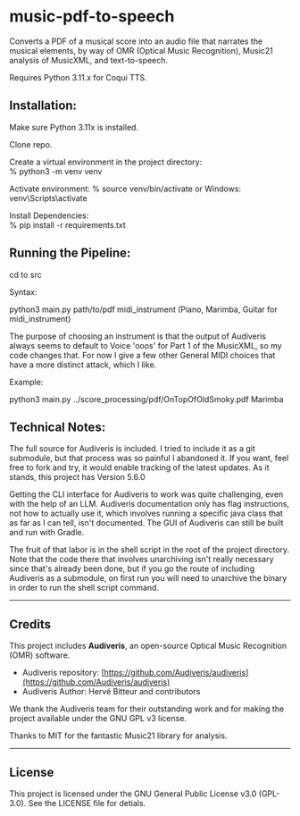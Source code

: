 # music-pdf-to-speech

Converts a PDF of a musical score into an audio file that narrates the musical elements, by 
way of OMR (Optical Music Recognition), Music21 analysis of MusicXML, and text-to-speech.

Requires Python 3.11.x for Coqui TTS. 

## Installation:

Make sure Python 3.11x is installed. 

Clone repo.

Create a virtual environment in the project directory:  
% python3 -m venv venv 

Activate environment: 
% source venv/bin/activate  or Windows:  venv\Scripts\activate

Install Dependencies:  
% pip install -r requirements.txt

## Running the Pipeline:

cd to src 

Syntax:

python3 main.py path/to/pdf midi_instrument   (Piano, Marimba, Guitar for midi_instrument)

The purpose of choosing an instrument is that the output of Audiveris always seems to 
default to Voice 'ooos' for Part 1 of the MusicXML, so my code changes that. For now I give a few 
other General MIDI choices that have a more distinct attack, which I like. 

Example:

python3 main.py ../score_processing/pdf/OnTopOfOldSmoky.pdf Marimba

## Technical Notes:

The full source for Audiveris is included. I tried to include it as a git submodule,
but that process was so painful I abandoned it. If you want, feel free to fork and try,
it would enable tracking of the latest updates. As it stands, this project has Version 5.6.0

Getting the CLI interface for Audiveris to work was quite challenging, even with the help
of an LLM. Audiveris documentation only has flag instructions, not how to actually use it,
which involves running a specific java class that as far as I can tell, isn't documented. 
The GUI of Audiveris can still be built and run with Gradle.

The fruit of that labor is in the shell script in the root of the project directory.
Note that the code there that involves unarchiving isn't really necessary since that's already
been done, but if you go the route of including Audiveris as a submodule, on first run you will
need to unarchive the binary in order to run the shell script command.

---

## Credits

This project includes **Audiveris**, an open-source Optical Music Recognition (OMR) software.

- Audiveris repository: [https://github.com/Audiveris/audiveris](https://github.com/Audiveris/audiveris)
- Audiveris Author: Hervé Bitteur and contributors

We thank the Audiveris team for their outstanding work and for making the project available 
under the GNU GPL v3 license.

Thanks to MIT for the fantastic Music21 library for analysis.

---

## License

This project is licensed under the GNU General Public License v3.0 (GPL-3.0). See the
LICENSE file for detials. 
